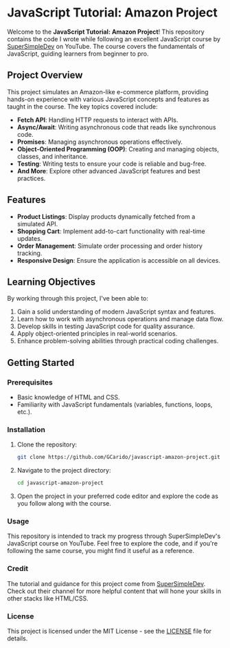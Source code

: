 # JavaScript Tutorial: Amazon Project

Welcome to the **JavaScript Tutorial: Amazon Project**! This repository contains the code I wrote while following an excellent JavaScript course by [SuperSimpleDev](https://www.youtube.com/@SuperSimpleDev) on YouTube. The course covers the fundamentals of JavaScript, guiding learners from beginner to pro.

## Project Overview

This project simulates an Amazon-like e-commerce platform, providing hands-on experience with various JavaScript concepts and features as taught in the course. The key topics covered include:

- **Fetch API**: Handling HTTP requests to interact with APIs.
- **Async/Await**: Writing asynchronous code that reads like synchronous code.
- **Promises**: Managing asynchronous operations effectively.
- **Object-Oriented Programming (OOP)**: Creating and managing objects, classes, and inheritance.
- **Testing**: Writing tests to ensure your code is reliable and bug-free.
- **And More**: Explore other advanced JavaScript features and best practices.

## Features

- **Product Listings**: Display products dynamically fetched from a simulated API.
- **Shopping Cart**: Implement add-to-cart functionality with real-time updates.
- **Order Management**: Simulate order processing and order history tracking.
- **Responsive Design**: Ensure the application is accessible on all devices.

## Learning Objectives

By working through this project, I've been able to:

1. Gain a solid understanding of modern JavaScript syntax and features.
2. Learn how to work with asynchronous operations and manage data flow.
3. Develop skills in testing JavaScript code for quality assurance.
4. Apply object-oriented principles in real-world scenarios.
5. Enhance problem-solving abilities through practical coding challenges.

## Getting Started

### Prerequisites

- Basic knowledge of HTML and CSS.
- Familiarity with JavaScript fundamentals (variables, functions, loops, etc.).

### Installation

1. Clone the repository:
   ```bash
   git clone https://github.com/GCarido/javascript-amazon-project.git
2. Navigate to the project directory:
   ```bash
   cd javascript-amazon-project
4. Open the project in your preferred code editor and explore the code as you follow along with the course.

### Usage
This repository is intended to track my progress through SuperSimpleDev's JavaScript course on YouTube. Feel free to explore the code, and if you're following the same course, you might find it useful as a reference.

### Credit
The tutorial and guidance for this project come from [SuperSimpleDev](https://www.youtube.com/@SuperSimpleDev). Check out their channel for more helpful content that will hone your skills in other stacks like HTML/CSS.

### License
This project is licensed under the MIT License - see the [LICENSE](LICENSE) file for details.
